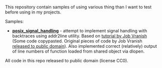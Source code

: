 This repository contain samples of using various thing than I want to test 
before using in my projects.

Samples:

* [**posix_signal_handling**](https://github.com/edomin/samples/tree/master/posix_signal_handling) - 
attempt to implement signal handling with backtraces using addr2line utility. 
Based on 
[tutorial by Job Vranish](https://spin.atomicobject.com/2013/01/13/exceptions-stack-traces-c/) 
(Some code copypasted. Original pieces of code by Job Vranish 
[released to public domain](https://gist.github.com/jvranish/4441299#gistcomment-1385251)).
Also implemented correct (relatively) output of line numbers of function loaded 
from shared object via dlopen.

All code in this repo released to public domain (license CC0).